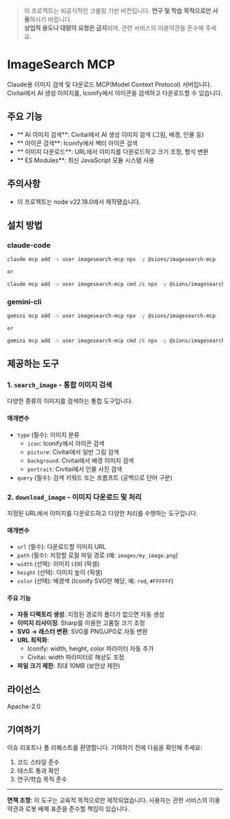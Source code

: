 > 이 프로젝트는 비공식적인 크롤링 기반 버전입니다. **연구 및 학습 목적으로만 사용**하시기 바랍니다.  
> **상업적 용도나 대량의 요청은 금지**되며, 관련 서비스의 이용약관을 준수해 주세요.

# ImageSearch MCP

Claude용 이미지 검색 및 다운로드 MCP(Model Context Protocol) 서버입니다. Civitai에서 AI 생성 이미지를, Iconify에서 아이콘을 검색하고 다운로드할 수 있습니다.

## 주요 기능

- ** AI 이미지 검색**: Civitai에서 AI 생성 이미지 검색 (그림, 배경, 인물 등)
- ** 아이콘 검색**: Iconify에서 벡터 아이콘 검색
- ** 이미지 다운로드**: URL에서 이미지를 다운로드하고 크기 조정, 형식 변환
- ** ES Modules**: 최신 JavaScript 모듈 시스템 사용

## 주의사항
- 이 프로젝트는 node v22.18.0에서 제작됐습니다.

## 설치 방법

### claude-code
```bash
claude mcp add -s user imagesearch-mcp npx -y @sions/imagesearch-mcp

or 

claude mcp add -s user imagesearch-mcp cmd /c npx -y @sions/imagesearch-mcp
```

### gemini-cli
```bash
gemini mcp add -s user imagesearch-mcp npx -y @sions/imagesearch-mcp

or

gemini mcp add -s user imagesearch-mcp cmd /c npx -y @sions/imagesearch-mcp
```

## 제공하는 도구

### 1. `search_image` - 통합 이미지 검색

다양한 종류의 이미지를 검색하는 통합 도구입니다.

#### 매개변수
- `type` (필수): 이미지 분류
  - `icon`: Iconify에서 아이콘 검색
  - `picture`: Civitai에서 일반 그림 검색
  - `background`: Civitai에서 배경 이미지 검색
  - `portrait`: Civitai에서 인물 사진 검색
- `query` (필수): 검색 키워드 또는 프롬프트 (공백으로 단어 구분)

### 2. `download_image` - 이미지 다운로드 및 처리

지정된 URL에서 이미지를 다운로드하고 다양한 처리를 수행하는 도구입니다.

#### 매개변수
- `url` (필수): 다운로드할 이미지 URL
- `path` (필수): 저장할 로컬 파일 경로 (예: `images/my_image.png`)
- `width` (선택): 이미지 너비 (픽셀)
- `height` (선택): 이미지 높이 (픽셀)
- `color` (선택): 배경색 (Iconify SVG만 해당, 예: `red`, `#FFFFFF`)

#### 주요 기능
- **자동 디렉토리 생성**: 지정된 경로의 폴더가 없으면 자동 생성
- **이미지 리사이징**: Sharp를 이용한 고품질 크기 조정
- **SVG → 래스터 변환**: SVG를 PNG/JPG로 자동 변환
- **URL 최적화**: 
  - Iconify: width, height, color 파라미터 자동 추가
  - Civitai: width 파라미터로 해상도 조정
- **파일 크기 제한**: 최대 10MB (보안상 제한)

## 라이선스

Apache-2.0

## 기여하기

이슈 리포트나 풀 리퀘스트를 환영합니다. 기여하기 전에 다음을 확인해 주세요:

1. 코드 스타일 준수
2. 테스트 통과 확인
3. 연구/학습 목적 준수

---

**면책 조항**: 이 도구는 교육적 목적으로만 제작되었습니다. 사용자는 관련 서비스의 이용약관과 로봇 배제 표준을 준수할 책임이 있습니다.